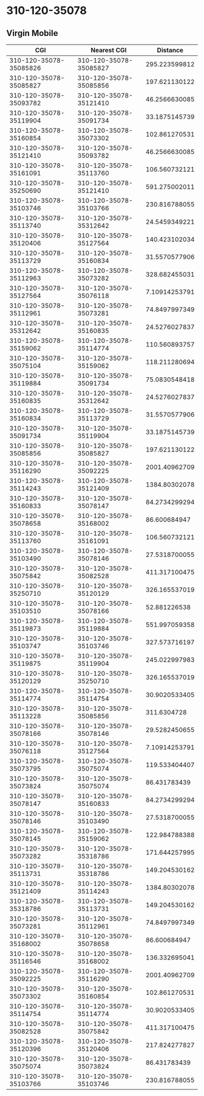# 310-120-35078
## Virgin Mobile


| CGI | Nearest CGI | Distance |
|-----|-------------|----------|
| 310-120-35078-35085826 | 310-120-35078-35085827 | 295.223599812 |
| 310-120-35078-35085827 | 310-120-35078-35085856 | 197.621130122 |
| 310-120-35078-35093782 | 310-120-35078-35121410 | 46.2566630085 |
| 310-120-35078-35119904 | 310-120-35078-35091734 | 33.1875145739 |
| 310-120-35078-35160854 | 310-120-35078-35073302 | 102.861270531 |
| 310-120-35078-35121410 | 310-120-35078-35093782 | 46.2566630085 |
| 310-120-35078-35161091 | 310-120-35078-35113760 | 106.560732121 |
| 310-120-35078-35250690 | 310-120-35078-35121410 | 591.275002011 |
| 310-120-35078-35103746 | 310-120-35078-35103766 | 230.816788055 |
| 310-120-35078-35113740 | 310-120-35078-35312642 | 24.5459349221 |
| 310-120-35078-35120406 | 310-120-35078-35127564 | 140.423102034 |
| 310-120-35078-35113729 | 310-120-35078-35160834 | 31.5570577906 |
| 310-120-35078-35112963 | 310-120-35078-35073282 | 328.682455031 |
| 310-120-35078-35127564 | 310-120-35078-35076118 | 7.10914253791 |
| 310-120-35078-35112961 | 310-120-35078-35073281 | 74.8497997349 |
| 310-120-35078-35312642 | 310-120-35078-35160835 | 24.5276027837 |
| 310-120-35078-35159062 | 310-120-35078-35114774 | 110.560893757 |
| 310-120-35078-35075104 | 310-120-35078-35159062 | 118.211280694 |
| 310-120-35078-35119884 | 310-120-35078-35091734 | 75.0830548418 |
| 310-120-35078-35160835 | 310-120-35078-35312642 | 24.5276027837 |
| 310-120-35078-35160834 | 310-120-35078-35113729 | 31.5570577906 |
| 310-120-35078-35091734 | 310-120-35078-35119904 | 33.1875145739 |
| 310-120-35078-35085856 | 310-120-35078-35085827 | 197.621130122 |
| 310-120-35078-35116290 | 310-120-35078-35092225 | 2001.40962709 |
| 310-120-35078-35114243 | 310-120-35078-35121409 | 1384.80302078 |
| 310-120-35078-35160833 | 310-120-35078-35078147 | 84.2734299294 |
| 310-120-35078-35078658 | 310-120-35078-35168002 | 86.600684947 |
| 310-120-35078-35113760 | 310-120-35078-35161091 | 106.560732121 |
| 310-120-35078-35103490 | 310-120-35078-35078146 | 27.5318700055 |
| 310-120-35078-35075842 | 310-120-35078-35082528 | 411.317100475 |
| 310-120-35078-35250710 | 310-120-35078-35120129 | 326.165537019 |
| 310-120-35078-35103510 | 310-120-35078-35078166 | 52.881226538 |
| 310-120-35078-35119873 | 310-120-35078-35119884 | 551.997059358 |
| 310-120-35078-35103747 | 310-120-35078-35103746 | 327.573716197 |
| 310-120-35078-35119875 | 310-120-35078-35119904 | 245.022997983 |
| 310-120-35078-35120129 | 310-120-35078-35250710 | 326.165537019 |
| 310-120-35078-35114774 | 310-120-35078-35114754 | 30.9020533405 |
| 310-120-35078-35113228 | 310-120-35078-35085856 | 311.6304728 |
| 310-120-35078-35078166 | 310-120-35078-35078146 | 29.5282450655 |
| 310-120-35078-35076118 | 310-120-35078-35127564 | 7.10914253791 |
| 310-120-35078-35073795 | 310-120-35078-35075074 | 119.533404407 |
| 310-120-35078-35073824 | 310-120-35078-35075074 | 86.431783439 |
| 310-120-35078-35078147 | 310-120-35078-35160833 | 84.2734299294 |
| 310-120-35078-35078146 | 310-120-35078-35103490 | 27.5318700055 |
| 310-120-35078-35078145 | 310-120-35078-35159062 | 122.984788388 |
| 310-120-35078-35073282 | 310-120-35078-35318786 | 171.644257995 |
| 310-120-35078-35113731 | 310-120-35078-35318786 | 149.204530162 |
| 310-120-35078-35121409 | 310-120-35078-35114243 | 1384.80302078 |
| 310-120-35078-35318786 | 310-120-35078-35113731 | 149.204530162 |
| 310-120-35078-35073281 | 310-120-35078-35112961 | 74.8497997349 |
| 310-120-35078-35168002 | 310-120-35078-35078658 | 86.600684947 |
| 310-120-35078-35116546 | 310-120-35078-35168002 | 136.332695041 |
| 310-120-35078-35092225 | 310-120-35078-35116290 | 2001.40962709 |
| 310-120-35078-35073302 | 310-120-35078-35160854 | 102.861270531 |
| 310-120-35078-35114754 | 310-120-35078-35114774 | 30.9020533405 |
| 310-120-35078-35082528 | 310-120-35078-35075842 | 411.317100475 |
| 310-120-35078-35120396 | 310-120-35078-35120406 | 217.824277827 |
| 310-120-35078-35075074 | 310-120-35078-35073824 | 86.431783439 |
| 310-120-35078-35103766 | 310-120-35078-35103746 | 230.816788055 |

